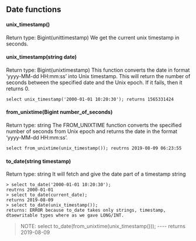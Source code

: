 ## Date functions

#### unix_timestamp()
Return type: Bigint(unittimestamp)
We get the current unix timestamp in seconds.

#### unix_timestamp(string date)
Return type: Bigint(unixtimestamp)
This function converts the date in format ‘yyyy-MM-dd HH:mm:ss’ into Unix timestamp. This will return the number of seconds between the specified date and the Unix epoch. If it fails, then it returns 0.

    select unix_timestamp('2000-01-01 10:20:30'); returns 1565331424

#### from_unixtime(Bigint number_of_seconds)
Return type: string
The FROM_UNIXTIME function converts the specified number of seconds from Unix epoch and returns the date in the format ‘yyyy-MM-dd HH:mm:ss’.

    select from_unixtime(unix_timestamp()); reutrns 2019-08-09 06:23:55

#### to_date(string timestamp)
Return type: string
It will fetch and give the date part of a timestamp string

    > select to_date('2000-01-01 10:20:30'); 
    reutrns 2000-01-01
    > select to_date(current_date);
    returns 2019-08-09
    > select to_date(unix_timestamp());
    returns: ERROR because to_date takes only strings, timestamp, dtaewritable types where as we gave LONG/INT.
    
> NOTE: select to_date(from_unixtime(unix_timestamp())); ---- returns 2019-08-09
    
